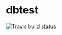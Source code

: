 # dbtest
<!-- badges: start -->
[![Travis build status](https://travis-ci.org/jonkeane/dbtest.svg?branch=master)](https://travis-ci.org/jonkeane/dbtest)
<!-- badges: end -->
